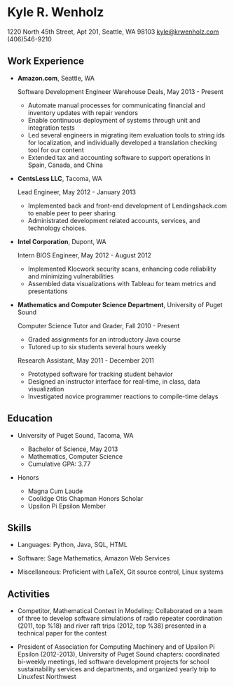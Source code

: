 Kyle R. Wenholz
===============

1220 North 45th Street, Apt 201, Seattle, WA 98103
kyle@krwenholz.com
(406)546-9210

Work Experience
---------------

*   **Amazon.com**, Seattle, WA

    Software Development Engineer Warehouse Deals, May 2013 - Present
    - Automate manual processes for communicating financial and inventory
    updates with repair vendors
    - Enable continuous deployment of systems through unit and integration
    tests
    - Led several engineers in migrating item evaluation tools to string ids
    for localization, and individually developed a translation checking tool
    for our content
    - Extended tax and accounting software to support operations in Spain,
    Canada, and China

*   **CentsLess LLC**, Tacoma, WA

    Lead Engineer, May 2012 - January 2013
    - Implemented back and front-end development of Lendingshack.com to enable
    peer to peer sharing
    - Administrated development related accounts, services, and technology
    choices.

*   **Intel Corporation**, Dupont, WA

    Intern BIOS Engineer, May 2012 - August 2012
    - Implemented Klocwork security scans, enhancing code reliability and
    minimizing vulnerabilities
    - Assembled data visualizations with Tableau for team metrics and
    presentations

*   **Mathematics and Computer Science Department**, University of Puget Sound

    Computer Science Tutor and Grader, Fall 2010 - Present
    - Graded assignments for an introductory Java course
    - Tutored up to six students several hours weekly

    Research Assistant, May 2011 - December 2011
    - Prototyped software for tracking student behavior
    - Designed an instructor interface for real-time, in class, data
    visualization
    - Investigated novice programmer reactions to compile-time delays

Education
---------

*   University of Puget Sound, Tacoma, WA

    - Bachelor of Science, May 2013
    - Mathematics, Computer Science
    - Cumulative GPA: 3.77

*   Honors

    - Magna Cum Laude
    - Coolidge Otis Chapman Honors Scholar
    - Upsilon Pi Epsilon Member

Skills
------

*   Languages: Python, Java, SQL, HTML

*   Software: Sage Mathematics, Amazon Web Services

*   Miscellaneous: Proficient with LaTeX, Git source control, Linux systems

Activities
----------

-   Competitor, Mathematical Contest in Modeling: Collaborated on a team of
    three to develop software simulations of radio repeater coordination
    (2011, top \%18) and river raft trips (2012, top \%38) presented in a
    technical paper for the contest

-   President of Association for Computing Machinery and of Upsilon Pi Epsilon
    (2012-2013), University of Puget Sound chapters: coordinated bi-weekly
    meetings, led software development projects for school sustainability
    services and departments, and organized yearly trip to Linuxfest Northwest

